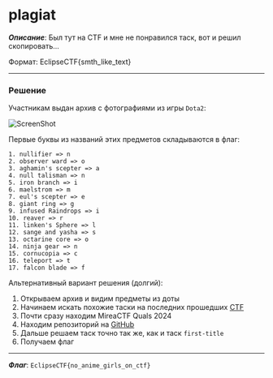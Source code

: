 # plagiat

***Описание***: Был тут на CTF и мне не понравился таск, вот и решил скопировать...

Формат: EclipseCTF{smth_like_text}

---
### Решение

Участникам выдан архив с фотографиями из игры `Dota2`:

![ScreenShot](screenshots/plagiat-1.png)

Первые буквы из названий этих предметов складываются в флаг:

```
1. nullifier => n
2. observer ward => o
3. aghamin's scepter => a
4. null talisman => n
5. iron branch => i
6. maelstrom => m
7. eul's scepter => e
8. giant ring => g
9. infused Raindrops => i
10. reaver => r
11. linken's Sphere => l
12. sange and yasha => s
13. octarine core => o
14. ninja gear => n
15. cornucopia => c
16. teleport => t
17. falcon blade => f
```

Альтернативный вариант решения (долгий):
1. Открываем архив и видим предметы из доты
2.  Начинаем искать похожие таски на последних прошедших [CTF](https://ctftime.org/event/list/past)
3. Почти сразу находим MireaCTF Quals 2024
4. Находим репозиторий на [GitHub](https://github.com/cR4-sh/mireactf-quals-2024)
5. Дальше решаем таск точно так же, как и таск `first-title`
6. Получаем флаг

---

***Флаг***: `EclipseCTF{no_anime_girls_on_ctf}`